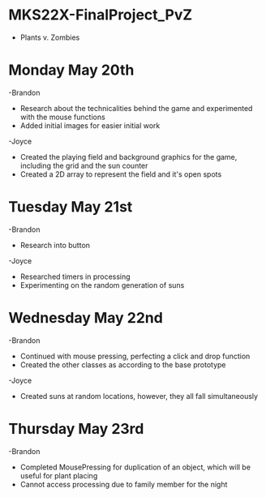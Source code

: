# MKS22X-FinalProject_PvZ
- Plants v. Zombies
# Monday May 20th
-Brandon
  - Research about the technicalities behind the game and experimented with the mouse functions
  - Added initial images for easier initial work

-Joyce
  - Created the playing field and background graphics for the game, including the grid and the sun counter
  - Created a 2D array to represent the field and it's open spots
# Tuesday May 21st
-Brandon
  - Research into button

-Joyce
  - Researched timers in processing
  - Experimenting on the random generation of suns
# Wednesday May 22nd
-Brandon
  - Continued with mouse pressing, perfecting a click and drop function
  - Created the other classes as according to the base prototype

-Joyce
  - Created suns at random locations, however, they all fall simultaneously
# Thursday May 23rd
-Brandon
  - Completed MousePressing for duplication of an object, which will be useful for plant placing
  - Cannot access processing due to family member for the night
